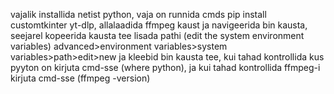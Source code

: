 vajalik installida netist python,
vaja on runnida cmds pip install customtkinter yt-dlp, 
allalaadida ffmpeg kaust ja navigeerida bin kausta, seejarel kopeerida kausta tee 
lisada pathi (edit the system environment variables) advanced>environment variables>system variables>path>edit>new ja kleebid bin kausta tee,
kui tahad kontrollida kus pyyton on kirjuta cmd-sse (where python),
ja kui tahad kontrollida ffmpeg-i kirjuta cmd-sse (ffmpeg -version)
